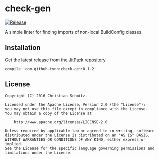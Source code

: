 check-gen
=========
[![Release](https://jitpack.io/v/tynn/check-gen.svg)](https://jitpack.io/#tynn/check-gen)

A simple linter for finding imports of non-local BuildConfig classes.


Installation
------------

Get the latest release from the [JitPack repository](https://jitpack.io/#tynn/check-gen)

    compile 'com.github.tynn:check-gen:0.1.2'


License
-------

    Copyright (C) 2016 Christian Schmitz.

    Licensed under the Apache License, Version 2.0 (the "License");
    you may not use this file except in compliance with the License.
    You may obtain a copy of the License at
   
        http://www.apache.org/licenses/LICENSE-2.0

    Unless required by applicable law or agreed to in writing, software
    distributed under the License is distributed on an "AS IS" BASIS,
    WITHOUT WARRANTIES OR CONDITIONS OF ANY KIND, either express or implied.
    See the License for the specific language governing permissions and
    limitations under the License.

